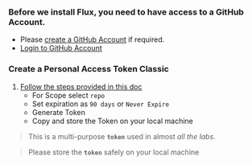 
### Before we install Flux, you need to have access to a GitHub Account.
- Please [create a GitHub Account](https://github.com/signup) if required.
- [Login to GitHub Account](https://github.com/login)


### Create a Personal Access Token Classic
1. [Follow the steps provided in this doc](https://docs.github.com/en/authentication/keeping-your-account-and-data-secure/creating-a-personal-access-token#creating-a-personal-access-token-classic)
	- For Scope select `repo`
	- Set expiration as `90 days` or `Never Expire`
	- Generate Token
	- Copy and store the Token on your local machine

> This is a multi-purpose **`token`** used in almost *all the labs*.

> Please store the **`token`** safely on your local machine